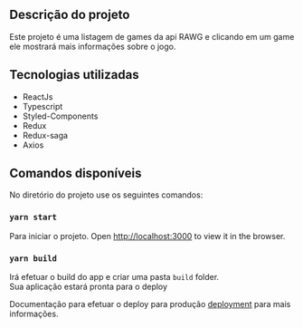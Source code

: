 ## Descrição do projeto
Este projeto é uma listagem de games da api RAWG e clicando em um game ele mostrará mais informações sobre o jogo.

## Tecnologias utilizadas
- ReactJs
- Typescript
- Styled-Components
- Redux
- Redux-saga
- Axios

## Comandos disponíveis

No diretório do projeto use os seguintes comandos:

### `yarn start`

Para iniciar o projeto.
Open [http://localhost:3000](http://localhost:3000) to view it in the browser.

### `yarn build`

Irá efetuar o build do app e criar uma pasta `build` folder.\
Sua aplicação estará pronta para o deploy

Documentação para efetuar o deploy para produção
[deployment](https://facebook.github.io/create-react-app/docs/deployment) para mais informações.

